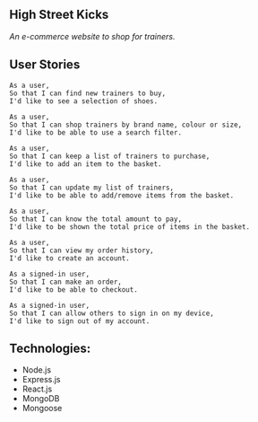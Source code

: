 ## High Street Kicks

*An e-commerce website to shop for trainers.*

## User Stories

```
As a user,
So that I can find new trainers to buy,
I'd like to see a selection of shoes.
```
```
As a user,
So that I can shop trainers by brand name, colour or size,
I'd like to be able to use a search filter.
```
```
As a user,
So that I can keep a list of trainers to purchase,
I'd like to add an item to the basket.
```
```
As a user,
So that I can update my list of trainers,
I'd like to be able to add/remove items from the basket.
```
```
As a user,
So that I can know the total amount to pay,
I'd like to be shown the total price of items in the basket.
```
```
As a user,
So that I can view my order history,
I'd like to create an account.
```
```
As a signed-in user,
So that I can make an order,
I'd like to be able to checkout.
```
```
As a signed-in user,
So that I can allow others to sign in on my device,
I'd like to sign out of my account.
```


## Technologies:

* Node.js
* Express.js
* React.js
* MongoDB
* Mongoose